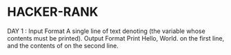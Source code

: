 # HACKER-RANK
DAY 1 : Input Format  A single line of text denoting  (the variable whose contents must be printed).
Output Format   Print Hello, World. on the first line, and the contents of  on the second line.
